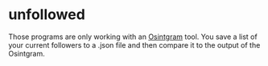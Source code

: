 # unfollowed
Those programs are only working with an [Osintgram](https://github.com/Datalux/Osintgram/) tool.
You save a list of your current followers to a .json file and then compare it to the output of the Osintgram.
